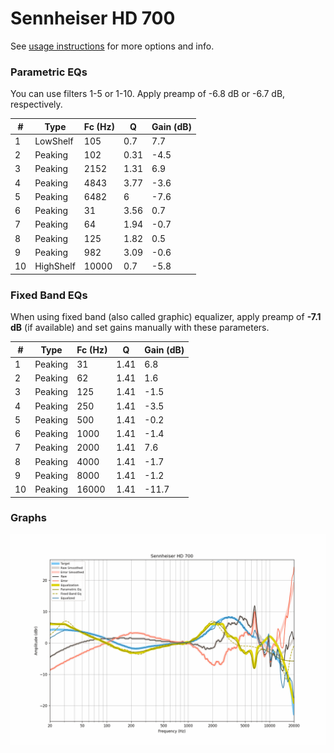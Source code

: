 # Sennheiser HD 700
See [usage instructions](https://github.com/jaakkopasanen/AutoEq#usage) for more options and info.

### Parametric EQs
You can use filters 1-5 or 1-10. Apply preamp of -6.8 dB or -6.7 dB, respectively.

|   # | Type      |   Fc (Hz) |    Q |   Gain (dB) |
|-----|-----------|-----------|------|-------------|
|   1 | LowShelf  |       105 | 0.7  |         7.7 |
|   2 | Peaking   |       102 | 0.31 |        -4.5 |
|   3 | Peaking   |      2152 | 1.31 |         6.9 |
|   4 | Peaking   |      4843 | 3.77 |        -3.6 |
|   5 | Peaking   |      6482 | 6    |        -7.6 |
|   6 | Peaking   |        31 | 3.56 |         0.7 |
|   7 | Peaking   |        64 | 1.94 |        -0.7 |
|   8 | Peaking   |       125 | 1.82 |         0.5 |
|   9 | Peaking   |       982 | 3.09 |        -0.6 |
|  10 | HighShelf |     10000 | 0.7  |        -5.8 |

### Fixed Band EQs
When using fixed band (also called graphic) equalizer, apply preamp of **-7.1 dB** (if available) and set gains manually with these parameters.

|   # | Type    |   Fc (Hz) |    Q |   Gain (dB) |
|-----|---------|-----------|------|-------------|
|   1 | Peaking |        31 | 1.41 |         6.8 |
|   2 | Peaking |        62 | 1.41 |         1.6 |
|   3 | Peaking |       125 | 1.41 |        -1.5 |
|   4 | Peaking |       250 | 1.41 |        -3.5 |
|   5 | Peaking |       500 | 1.41 |        -0.2 |
|   6 | Peaking |      1000 | 1.41 |        -1.4 |
|   7 | Peaking |      2000 | 1.41 |         7.6 |
|   8 | Peaking |      4000 | 1.41 |        -1.7 |
|   9 | Peaking |      8000 | 1.41 |        -1.2 |
|  10 | Peaking |     16000 | 1.41 |       -11.7 |

### Graphs
![](./Sennheiser%20HD%20700.png)
